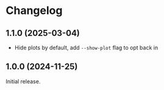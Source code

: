 # Changelog

## 1.1.0 (2025-03-04)

- Hide plots by default, add `--show-plot` flag to opt back in

## 1.0.0 (2024-11-25)

Initial release.
